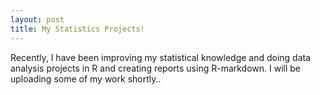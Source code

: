 ```yaml
---
layout: post
title: My Statistics Projects!
---
```


Recently, I have been improving my statistical knowledge and doing data analysis projects in R and creating reports using R-markdown. I will be uploading some of my work shortly..
